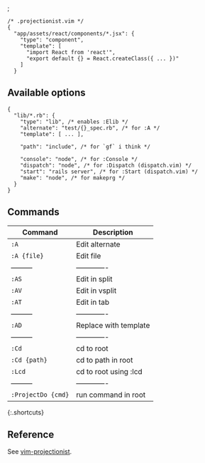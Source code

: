 ;

    /* .projectionist.vim */
    {
      "app/assets/react/components/*.jsx": {
        "type": "component",
        "template": [
          "import React from 'react'",
          "export default {} = React.createClass({ ... })"
        ]
      }

Available options
-----------------

    {
      "lib/*.rb": {
        "type": "lib", /* enables :Elib */
        "alternate": "test/{}_spec.rb", /* for :A */
        "template": [ ... ],

        "path": "include", /* for `gf` i think */

        "console": "node", /* for :Console */
        "dispatch": "node", /* for :Dispatch (dispatch.vim) */
        "start": "rails server", /* for :Start (dispatch.vim) */
        "make": "node", /* for makeprg */
      }
    }

Commands
--------

<table><thead><tr class="header"><th>Command</th><th>Description</th></tr></thead><tbody><tr class="odd"><td><code>:A</code></td><td>Edit alternate</td></tr><tr class="even"><td><code>:A {file}</code></td><td>Edit file</td></tr><tr class="odd"><td>———</td><td>————-</td></tr><tr class="even"><td><code>:AS</code></td><td>Edit in split</td></tr><tr class="odd"><td><code>:AV</code></td><td>Edit in vsplit</td></tr><tr class="even"><td><code>:AT</code></td><td>Edit in tab</td></tr><tr class="odd"><td>———</td><td>————-</td></tr><tr class="even"><td><code>:AD</code></td><td>Replace with template</td></tr><tr class="odd"><td>———</td><td>————-</td></tr><tr class="even"><td><code>:Cd</code></td><td>cd to root</td></tr><tr class="odd"><td><code>:Cd {path}</code></td><td>cd to path in root</td></tr><tr class="even"><td><code>:Lcd</code></td><td>cd to root using :lcd</td></tr><tr class="odd"><td>———</td><td>————-</td></tr><tr class="even"><td><code>:ProjectDo {cmd}</code></td><td>run command in root</td></tr></tbody></table>

{:.shortcuts}

Reference
---------

See [vim-projectionist](https://github.com/tpope/vim-projectionist).
